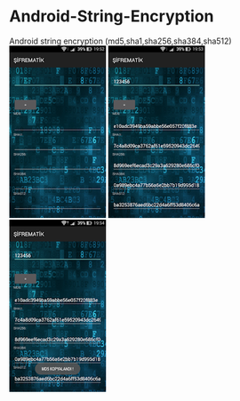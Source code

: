 # Android-String-Encryption
Android string encryption (md5,sha1,sha256,sha384,sha512)<br>
<img src="https://github.com/MaximusTR/Android-String-Encryption/blob/master/image-1.webp?raw=true">
<img src="https://github.com/MaximusTR/Android-String-Encryption/blob/master/image-2.webp?raw=true">
<img src="https://github.com/MaximusTR/Android-String-Encryption/blob/master/image-3.webp?raw=true">
